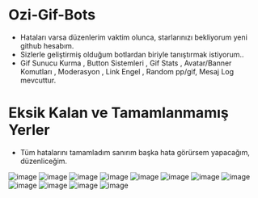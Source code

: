 # Ozi-Gif-Bots

- Hataları varsa düzenlerim vaktim olunca, starlarınızı bekliyorum yeni github hesabım.
- Sizlerle geliştirmiş olduğum botlardan biriyle tanıştırmak istiyorum.. 
- Gif Sunucu Kurma , Button Sistemleri , Gif Stats , Avatar/Banner Komutları , Moderasyon , Link Engel , Random pp/gif, Mesaj Log mevcuttur.

# Eksik Kalan ve Tamamlanmamış Yerler

- Tüm hatalarını tamamladım sanırım başka hata görürsem yapacağım, düzenliceğim.

![image](https://user-images.githubusercontent.com/92666466/144743723-a35a8f79-f9fb-4414-8cc7-e0653a54126c.png)
![image](https://user-images.githubusercontent.com/92666466/144743661-ec2e542d-21f7-479e-90e1-e55157d78cdc.png)
![image](https://user-images.githubusercontent.com/92666466/144743664-e48e4735-261b-42a3-9bdd-5623ea0648e8.png)
![image](https://user-images.githubusercontent.com/92666466/144743670-5bb8a60c-5bf5-4367-8af2-db743d0be825.png)
![image](https://user-images.githubusercontent.com/92666466/144743674-a052dec1-f8f8-4334-9f16-169351cccdd2.png)
![image](https://user-images.githubusercontent.com/92666466/144743683-31b4e269-f939-4838-90d9-e3b292fede8a.png)
![image](https://user-images.githubusercontent.com/92666466/144743686-35b8dcc7-defd-4d58-add9-170f56aee8a7.png)
![image](https://user-images.githubusercontent.com/92666466/144743692-fb1cf8e2-a83f-42a2-8f1a-021647e6bac8.png)
![image](https://user-images.githubusercontent.com/92666466/144743696-f9eef6ff-a10d-408f-af91-82f5404547ab.png)
![image](https://user-images.githubusercontent.com/92666466/144743703-aec9a93f-1751-42a5-b28b-2d28227b2581.png)
![image](https://user-images.githubusercontent.com/92666466/144743698-49d99102-9a7c-41e7-8ef8-42215c529d10.png)
![image](https://user-images.githubusercontent.com/92666466/144743704-063f4a7b-f11f-443c-aded-cc150bdf6a2c.png)

